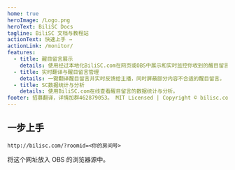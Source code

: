 ```yaml
---
home: true
heroImage: /Logo.png
heroText: BiliSC Docs
tagline: BiliSC 文档与教程站
actionText: 快速上手 →
actionLink: /monitor/
features:
  - title: 醒目留言展示
    details: 使用经过本地化BiliSC.com在网页或OBS中展示和实时监控你收到的醒目留言。
  - title: 实时翻译与醒目留言管理
    details: 一键翻译醒目留言并实时反馈给主播，同时屏蔽部分内容不合适的醒目留言。
  - title: SC数据统计与分析
    details: 使用BiliSC.com在线查看醒目留言的数据统计与分析。
footer: 招募翻译，详情加群462879053。 MIT Licensed | Copyright © bilisc.com
---
```


## 一步上手

`http://bilisc.com/?roomid=<你的房间号>`

将这个网址放入 OBS 的浏览器源中。
